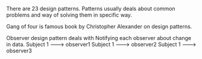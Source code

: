 There are 23 design patterns.
Patterns usually deals about common problems and way of solving them in specific way.

Gang of four is famous book by Christopher Alexander on design patterns.

Observer design pattern deals with Notifying each observer about change in data.
Subject 1 ---> observer1
Subject 1 ---> observer2
Subject 1 ---> observer3
